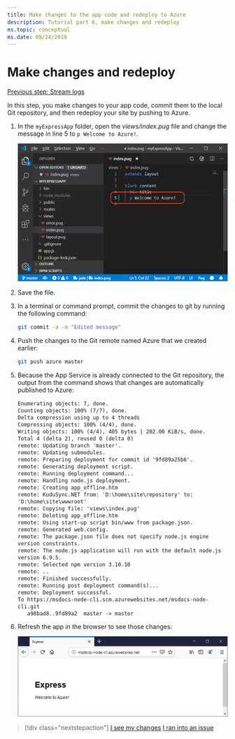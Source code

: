 ```yaml
---
title: Make changes to the app code and redeploy to Azure
description: Tutorial part 6, make changes and redeploy
ms.topic: conceptual
ms.date: 09/24/2019
---
```


# Make changes and redeploy

[Previous step: Stream logs](tutorial-vscode-azure-cli-node-05.md)

In this step, you make changes to your app code, commit them to the local Git repository, and then redeploy your site by pushing to Azure.

1. In the `myExpressApp` folder, open the *views/index.pug* file and change the message in line 5 to `p Welcome to Azure!`.

    ![Editing the index.pug file](media/azure-cli/editpugfile.png)

1. Save the file.

1. In a terminal or command prompt, commit the changes to git by running the following command:

    ```bash
    git commit -a -m "Edited message"
    ```

1. Push the changes to the Git remote named Azure that we created earlier:

    ```bash
    git push azure master
    ```

1. Because the App Service is already connected to the Git repository, the output from the command shows that changes are automatically published to Azure: 

    ```output
    Enumerating objects: 7, done.
    Counting objects: 100% (7/7), done.
    Delta compression using up to 4 threads
    Compressing objects: 100% (4/4), done.
    Writing objects: 100% (4/4), 405 bytes | 202.00 KiB/s, done.
    Total 4 (delta 2), reused 0 (delta 0)
    remote: Updating branch 'master'.
    remote: Updating submodules.
    remote: Preparing deployment for commit id '9fd89a25b6'.
    remote: Generating deployment script.
    remote: Running deployment command...
    remote: Handling node.js deployment.
    remote: Creating app_offline.htm
    remote: KuduSync.NET from: 'D:\home\site\repository' to: 'D:\home\site\wwwroot'
    remote: Copying file: 'views\index.pug'
    remote: Deleting app_offline.htm
    remote: Using start-up script bin/www from package.json.
    remote: Generated web.config.
    remote: The package.json file does not specify node.js engine version constraints.
    remote: The node.js application will run with the default node.js version 6.9.5.
    remote: Selected npm version 3.10.10
    remote: ..
    remote: Finished successfully.
    remote: Running post deployment command(s)...
    remote: Deployment successful.
    To https://msdocs-node-cli.scm.azurewebsites.net/msdocs-node-cli.git
       a98bad8..9fd89a2  master -> master
    ```

1. Refresh the app in the browser to see those changes:

    ![Published changes visible in the browser](media/azure-cli/remote-app-changes.png)

> [!div class="nextstepaction"]
> [I see my changes](tutorial-vscode-azure-cli-node-07.md) [I ran into an issue](https://www.research.net/r/PWZWZ52?tutorial=node-deployment&step=publishing-changes)
